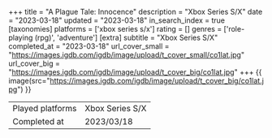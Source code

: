 +++
title = "A Plague Tale: Innocence"
description = "Xbox Series S/X"
date = "2023-03-18"
updated = "2023-03-18"
in_search_index = true
[taxonomies]
platforms = ['xbox series s/x']
rating = []
genres = ['role-playing (rpg)', 'adventure']
[extra]
subtitle = "Xbox Series S/X"
completed_at = "2023-03-18"
url_cover_small = "https://images.igdb.com/igdb/image/upload/t_cover_small/co1lat.jpg"
url_cover_big = "https://images.igdb.com/igdb/image/upload/t_cover_big/co1lat.jpg"
+++
{{ image(src="https://images.igdb.com/igdb/image/upload/t_cover_big/co1lat.jpg") }}

|              |            |
| ------------ | ---------- |
| Played platforms    | Xbox Series S/X |
| Completed at | 2023/03/18 |

